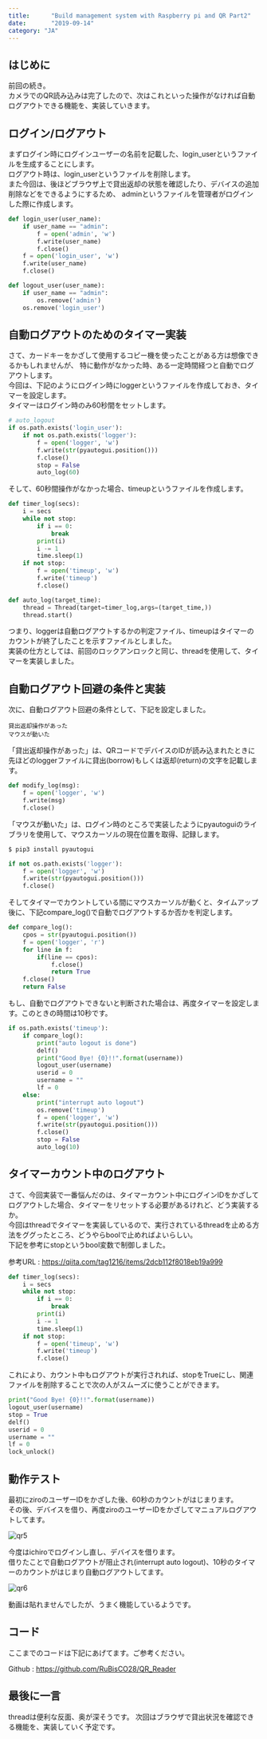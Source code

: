 ```yaml
---
title:      "Build management system with Raspberry pi and QR Part2"
date:       "2019-09-14"
category: "JA"
---
```


## はじめに
前回の続き。  
カメラでのQR読み込みは完了したので、次はこれといった操作がなければ自動ログアウトできる機能を、実装していきます。

## ログイン/ログアウト
まずログイン時にログインユーザーの名前を記載した、login_userというファイルを生成することにします。  
ログアウト時は、login_userというファイルを削除します。  
また今回は、後ほどブラウザ上で貸出返却の状態を確認したり、デバイスの追加削除などをできるようにするため、
adminというファイルを管理者がログインした際に作成します。

```python
def login_user(user_name):
    if user_name == "admin":
        f = open('admin', 'w')
        f.write(user_name)
        f.close()
    f = open('login_user', 'w')
    f.write(user_name)
    f.close()

def logout_user(user_name):
    if user_name == "admin":
        os.remove('admin')
    os.remove('login_user')
```

## 自動ログアウトのためのタイマー実装
さて、カードキーをかざして使用するコピー機を使ったことがある方は想像できるかもしれませんが、
特に動作がなかった時、ある一定時間経つと自動でログアウトします。  
今回は、下記のようにログイン時にloggerというファイルを作成しておき、タイマーを設定します。  
タイマーはログイン時のみ60秒間をセットします。
```python
# auto_logout
if os.path.exists('login_user'):
    if not os.path.exists('logger'):
        f = open('logger', 'w')
        f.write(str(pyautogui.position()))
        f.close()
        stop = False
        auto_log(60)
```

そして、60秒間操作がなかった場合、timeupというファイルを作成します。

```python
def timer_log(secs):
    i = secs
    while not stop:
        if i == 0:
            break
        print(i)
        i -= 1
        time.sleep(1)
    if not stop:
        f = open('timeup', 'w')
        f.write('timeup')
        f.close()

def auto_log(target_time):
    thread = Thread(target=timer_log,args=(target_time,))
    thread.start()
```

つまり、loggerは自動ログアウトするかの判定ファイル、timeupはタイマーのカウントが終了したことを示すファイルとしました。  
実装の仕方としては、前回のロックアンロックと同じ、threadを使用して、タイマーを実装しました。

## 自動ログアウト回避の条件と実装
次に、自動ログアウト回避の条件として、下記を設定しました。
```text
貸出返却操作があった
マウスが動いた
```

「貸出返却操作があった」は、QRコードでデバイスのIDが読み込まれたときに先ほどのloggerファイルに貸出(borrow)もしくは返却(return)の文字を記載します。
```python
def modify_log(msg):
    f = open('logger', 'w')
    f.write(msg)
    f.close()
```

「マウスが動いた」は、ログイン時のところで実装したようにpyautoguiのライブラリを使用して、マウスカーソルの現在位置を取得、記録します。  
```bash
$ pip3 install pyautogui
```

```python
if not os.path.exists('logger'):
    f = open('logger', 'w')
    f.write(str(pyautogui.position()))
    f.close()
```

そしてタイマーでカウントしている間にマウスカーソルが動くと、タイムアップ後に、下記compare_log()で自動でログアウトするか否かを判定します。
```python
def compare_log():
    cpos = str(pyautogui.position())
    f = open('logger', 'r')
    for line in f:
        if(line == cpos):
            f.close()
            return True
    f.close()
    return False
```

もし、自動でログアウトできないと判断された場合は、再度タイマーを設定します。このときの時間は10秒です。
```python
if os.path.exists('timeup'):
    if compare_log():
        print("auto logout is done")
        delf()
        print("Good Bye! {0}!!".format(username))
        logout_user(username)
        userid = 0
        username = ""
        lf = 0
    else:
        print("interrupt auto logout")
        os.remove('timeup')
        f = open('logger', 'w')
        f.write(str(pyautogui.position()))
        f.close()
        stop = False
        auto_log(10)
```

## タイマーカウント中のログアウト
さて、今回実装で一番悩んだのは、タイマーカウント中にログインIDをかざしてログアウトした場合、タイマーをリセットする必要があるけれど、どう実装するか。  
今回はthreadでタイマーを実装しているので、実行されているthreadを止める方法をググったところ、どうやらboolで止めればよいらしい。  
下記を参考にstopというbool変数で制御しました。

参考URL : https://qiita.com/tag1216/items/2dcb112f8018eb19a999

```python
def timer_log(secs):
    i = secs
    while not stop:
        if i == 0:
            break
        print(i)
        i -= 1
        time.sleep(1)
    if not stop:
        f = open('timeup', 'w')
        f.write('timeup')
        f.close()
```

これにより、カウント中もログアウトが実行されれば、stopをTrueにし、関連ファイルを削除することで次の人がスムーズに使うことができます。

```python
print("Good Bye! {0}!!".format(username))
logout_user(username)
stop = True
delf()
userid = 0
username = ""
lf = 0
lock_unlock()
```

##  動作テスト
最初にziroのユーザーIDをかざした後、60秒のカウントがはじまります。  
その後、デバイスを借り、再度ziroのユーザーIDをかざしてマニュアルログアウトしてます。

![qr5](/images/qr/5.png)

今度はichiroでログインし直し、デバイスを借ります。  
借りたことで自動ログアウトが阻止され(interrupt auto logout)、10秒のタイマーのカウントがはじまり自動ログアウトしてます。

![qr6](/images/qr/6.png)

動画は貼れませんでしたが、うまく機能しているようです。

##  コード
ここまでのコードは下記にあげてます。ご参考ください。

Github : https://github.com/RuBisCO28/QR_Reader

##  最後に一言
threadは便利な反面、奥が深そうです。
次回はブラウザで貸出状況を確認できる機能を、実装していく予定です。
